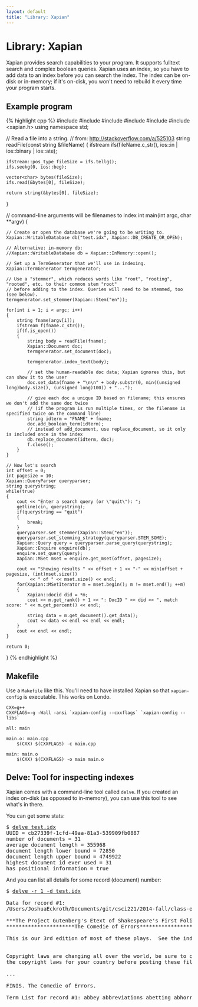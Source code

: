 ```yaml
---
layout: default
title: "Library: Xapian"
---
```


# Library: Xapian

Xapian provides search capabilities to your program. It supports fulltext search and complex boolean queries. Xapian uses an index, so you have to add data to an index before you can search the index. The index can be on-disk or in-memory; if it's on-disk, you won't need to rebuild it every time your program starts.

## Example program

{% highlight cpp %}
#include <iostream>
#include <iomanip>
#include <fstream>
#include <sstream>
#include <algorithm>
#include <xapian.h>
using namespace std;

// Read a file into a string.
// from: http://stackoverflow.com/a/525103
string readFile(const string &fileName)
{
    ifstream ifs(fileName.c_str(), ios::in | ios::binary | ios::ate);

    ifstream::pos_type fileSize = ifs.tellg();
    ifs.seekg(0, ios::beg);

    vector<char> bytes(fileSize);
    ifs.read(&bytes[0], fileSize);

    return string(&bytes[0], fileSize);
}

// command-line arguments will be filenames to index
int main(int argc, char **argv) {

    // Create or open the database we're going to be writing to.
    Xapian::WritableDatabase db("test.idx", Xapian::DB_CREATE_OR_OPEN);

    // Alternative: in-memory db:
    //Xapian::WritableDatabase db = Xapian::InMemory::open();

    // Set up a TermGenerator that we'll use in indexing.
    Xapian::TermGenerator termgenerator;

    // Use a "stemmer", which reduces words like "root", "rooting", "rooted", etc. to their common stem "root"
    // before adding to the index. Queries will need to be stemmed, too (see below).
    termgenerator.set_stemmer(Xapian::Stem("en"));

    for(int i = 1; i < argc; i++)
    {
        string fname(argv[i]);
        ifstream f(fname.c_str());
        if(f.is_open())
        {
            string body = readFile(fname);
            Xapian::Document doc;
            termgenerator.set_document(doc);

            termgenerator.index_text(body);

            // set the human-readable doc data; Xapian ignores this, but can show it to the user
            doc.set_data(fname + "\n\n" + body.substr(0, min((unsigned long)body.size(), (unsigned long)100)) + "...");

            // give each doc a unique ID based on filename; this ensures we don't add the same doc twice
            // (if the program is run multiple times, or the filename is specified twice on the command line)
            string idterm = "FNAME" + fname;
            doc.add_boolean_term(idterm);
            // instead of add_document, use replace_document, so it only is included once in the index
            db.replace_document(idterm, doc);
            f.close();
        }
    }

    // Now let's search
    int offset = 0;
    int pagesize = 10;
    Xapian::QueryParser queryparser;
    string querystring;
    while(true)
    {
        cout << "Enter a search query (or \"quit\"): ";
        getline(cin, querystring);
        if(querystring == "quit")
        {
            break;
        }
        queryparser.set_stemmer(Xapian::Stem("en"));
        queryparser.set_stemming_strategy(queryparser.STEM_SOME);
        Xapian::Query query = queryparser.parse_query(querystring);
        Xapian::Enquire enquire(db);
        enquire.set_query(query);
        Xapian::MSet mset = enquire.get_mset(offset, pagesize);

        cout << "Showing results " << offset + 1 << "-" << min(offset + pagesize, (int)mset.size())
             << " of " << mset.size() << endl;
        for(Xapian::MSetIterator m = mset.begin(); m != mset.end(); ++m)
        {
            Xapian::docid did = *m;
            cout << m.get_rank() + 1 << ": DocID " << did << ", match score: " << m.get_percent() << endl;

            string data = m.get_document().get_data();
            cout << data << endl << endl << endl;
        }
        cout << endl << endl;
    }

    return 0;
}
{% endhighlight %}

## Makefile

Use a `Makefile` like this. You'll need to have installed Xapian so that `xapian-config` is executable. This works on Londo.

```
CXX=g++
CXXFLAGS=-g -Wall -ansi `xapian-config --cxxflags` `xapian-config --libs`

all: main

main.o: main.cpp
	$(CXX) $(CXXFLAGS) -c main.cpp

main: main.o
	$(CXX) $(CXXFLAGS) -o main main.o
```

## Delve: Tool for inspecting indexes

Xapian comes with a command-line tool called `delve`. If you created an index on-disk (as opposed to in-memory), you can use this tool to see what's in there.

You can get some stats:

<pre>
$ <u>delve test.idx</u>
UUID = cb27339f-1cfd-49aa-81a3-539909fb0887
number of documents = 31
average document length = 355968
document length lower bound = 72850
document length upper bound = 4749922
highest document id ever used = 31
has positional information = true
</pre>

And you can list all details for some record (document) number:

<pre>
$ <u>delve -r 1 -d test.idx</u>

Data for record #1:
/Users/JoshuaEckroth/Documents/git/csci221/2014-fall/class-examples/xapian/gutenberg/0ws0610.txt

***The Project Gutenberg's Etext of Shakespeare's First Folio***
**********************The Comedie of Errors*********************

This is our 3rd edition of most of these plays.  See the index.


Copyright laws are changing all over the world, be sure to check
the copyright laws for your country before posting these files!!

...

FINIS. The Comedie of Errors.

Term List for record #1: abbey abbreviations abetting abhorre abiect ...
</pre>
